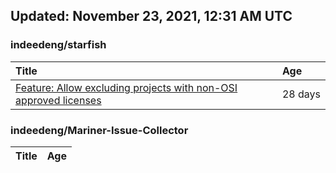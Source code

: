 ## Updated: November 23, 2021, 12:31 AM UTC


### indeedeng/starfish
|**Title**|**Age**|
|:----|:----|
|[Feature: Allow excluding projects with non-OSI approved licenses](https://github.com/indeedeng/starfish/issues/126)|28&nbsp;days|


### indeedeng/Mariner-Issue-Collector
|**Title**|**Age**|
|:----|:----|